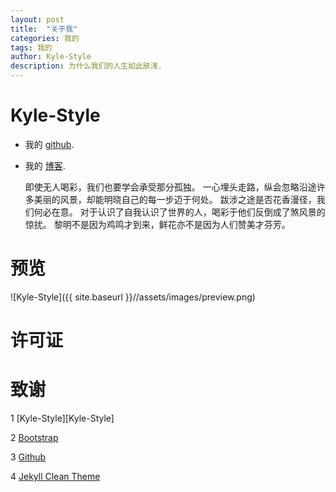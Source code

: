 ```yaml
---
layout: post
title:  "关于我"
categories: 我的
tags: 我的
author: Kyle-Style
description: 为什么我们的人生如此肤浅.
---
```


Kyle-Style
============

* 我的 [github](https://github.com/Kyle-Style/).
* 我的 [博客](https://kyle-style.github.io/).
    
    即使无人喝彩，我们也要学会承受那分孤独。
    一心埋头走路，纵会忽略沿途许多美丽的风景，却能明晓自己的每一步迈于何处。
    跋涉之途是否花香漫径，我们何必在意。
    对于认识了自我认识了世界的人，喝彩于他们反倒成了煞风景的惊扰。
    黎明不是因为鸡鸣才到来，鲜花亦不是因为人们赞美才芬芳。

预览
=======
![Kyle-Style]({{ site.baseurl }}//assets/images/preview.png)

许可证
=======


致谢
======

1 [Kyle-Style][Kyle-Style]

2 [Bootstrap][bootstrap-url]

3 [Github][github-url]

4 [Jekyll Clean Theme][Jekyll-Clean-Theme-url]

[Kyle-Style-url]: https://github.com/Kyle-Style/
[bootstrap-url]: http://getbootstrap.com/
[github-url]: https://github.com/
[Jekyll-Clean-Theme-url]: https://github.com/scotte/jekyll-clean